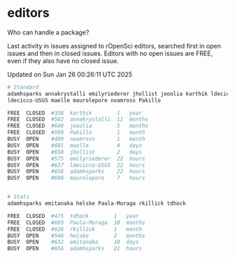 # editors

Who can handle a package?

Last activity in issues assigned to rOpenSci editors, searched first in open
issues and then in closed issues. Editors with no open issues are FREE, even if
they also have no closed issue.


Updated on Sun Jan 26 00:26:11 UTC 2025

```bash
# Standard
adamhsparks annakrystalli emilyriederer jhollist jooolia karthik ldecicco
ldecicco-USGS maelle maurolepore noamross Pakillo

FREE  CLOSED  #358  karthik        1   year
FREE  CLOSED  #502  annakrystalli  11  months
FREE  CLOSED  #648  jooolia        5   months
FREE  CLOSED  #599  Pakillo        1   month
BUSY  OPEN    #489  noamross       1   month
BUSY  OPEN    #681  maelle         4   days
BUSY  OPEN    #658  jhollist       2   days
BUSY  OPEN    #575  emilyriederer  22  hours
BUSY  OPEN    #637  ldecicco-USGS  22  hours
BUSY  OPEN    #656  adamhsparks    22  hours
BUSY  OPEN    #608  maurolepore    7   hours


# Stats
adamhsparks emitanaka helske Paula-Moraga rkillick tdhock

FREE  CLOSED  #475  tdhock        1   year
FREE  CLOSED  #603  Paula-Moraga  10  months
FREE  CLOSED  #626  rkillick      1   month
BUSY  OPEN    #546  helske        2   months
BUSY  OPEN    #632  emitanaka     10  days
BUSY  OPEN    #656  adamhsparks   22  hours
```
